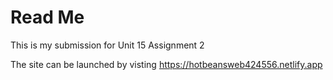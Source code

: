 # Read Me

This is my submission for Unit 15 Assignment 2

The site can be launched by visting https://hotbeansweb424556.netlify.app
